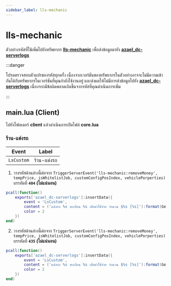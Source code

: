 ```yaml
---
sidebar_label: lls-mechanic
---
```


# lls-mechanic

ตัวอย่างรหัสที่ใช้เพิ่มไปยังทรัพยากร **[lls-mechanic](https://lualua.tebex.io/package/4392113)** เพื่อส่งข้อมูลมายัง **[azael_dc-serverlogs](../../)**

:::danger

โปรดตรวจสอบตัวแปรของรหัสทุกครั้ง เนื่องจากเวอร์ชันของทรัพยากรในตัวอย่างอาจจะไม่มีความเข้ากันได้กับทรัพยากรในเวอร์ชันที่คุณกำลังใช้งานอยู่ และส่งผลให้ไม่มีการส่งข้อมูลไปยัง **[azael_dc-serverlogs](../../)** เนื่องจากมีข้อผิดพลาดเกิดขึ้นจากรหัสที่คุณดำเนินการเพิ่ม

:::

## main.lua (Client)

ไปยังโฟลเดอร์ **client** แล้วดำเนินการเปิดไฟล์ **core.lua**

### ร้าน-แต่งรถ

| Event                                  | Label
|----------------------------------------|----------------------------------------
| `LsCustom`                             | ร้าน-แต่งรถ

1. วางรหัสด้านล่างนี้ต่อจาก `TriggerServerEvent('lls-mechanic:removeMoney', tempPrice, isWhitelistJob, customConfigPosIndex, vehiclePorperties)` บรรทัดที่ **`404` (ไม่แน่นอน)**

```lua
pcall(function()
    exports['azael_dc-serverlogs']:insertData({
        event = 'LsCustom',
        content = ('แต่งรถ %s ทะเบียน %s เสียค่าใช้จ่าย จำนวน $%s [%s]'):format(GetLabelText(GetDisplayNameFromVehicleModel(GetEntityModel(customVehicle))), GetVehicleNumberPlateText(customVehicle), ESX.Math.GroupDigits(tempPrice), menuOption.label .. (menu.title ~= '' and ' (' .. menu.title .. ')' or '')),
        color = 2
    })
end)
```

2. วางรหัสด้านล่างนี้ต่อจาก `TriggerServerEvent('lls-mechanic:removeMoney', tempPrice, isWhitelistJob, customConfigPosIndex, vehiclePorperties)` บรรทัดที่ **`435` (ไม่แน่นอน)**

```lua
pcall(function()
    exports['azael_dc-serverlogs']:insertData({
        event = 'LsCustom',
        content = ('แต่งรถ %s ทะเบียน %s เสียค่าใช้จ่าย จำนวน $%s [%s]'):format(GetLabelText(GetDisplayNameFromVehicleModel(GetEntityModel(customVehicle))), GetVehicleNumberPlateText(customVehicle), ESX.Math.GroupDigits(tempPrice), tempModType .. (data.colorTitle and ' (' .. data.colorTitle .. ')' or '')),
        color = 2
    })
end)
```

